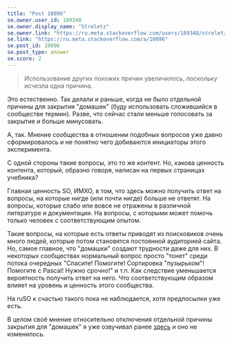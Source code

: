 ```yaml
---
title: "Post 10096"
se.owner.user_id: 189348
se.owner.display_name: "Streletz"
se.owner.link: "https://ru.meta.stackoverflow.com/users/189348/streletz"
se.link: "https://ru.meta.stackoverflow.com/a/10096"
se.post_id: 10096
se.post_type: answer
se.score: 2
---
```

<blockquote>
  <p>Использование других похожих причин увеличилось, поскольку исчезла
  одна причина.</p>
</blockquote>

<p>Это естественно. Так делали и раньше, когда не было отдельной причины для закрытия "домашек" (буду использовать сложившийся в сообществе термин). Разве, что сейчас стали меньше голосовать за закрытие и больше минусовать.</p>

<p>А, так. Мнение сообщества в отношении подобных вопросов уже давно сформировалось и не понятно чего добиваются инициаторы этого эксперимента.</p>

<p>С одной стороны такие вопросы, это то же контент. Но, какова ценность контента, который, образно говоря, написан на первых страницах учебника? </p>

<p>Главная ценность SO, ИМХО, в том, что здесь можно получить ответ на вопросы, на которые нигде (или почти нигде) больше не ответят. На вопросы, которые слабо или вовсе не отражены в различной литературе и документации. На вопросы, с которыми может помочь только человек с соответствующим опытом.</p>

<p>Такие вопросы, на которые есть ответы приводят из поисковиков очень много людей, которые потом становятся постоянной аудиторией сайта. Но, самое главное, что "домашки" создают трудности даже для них. В некоторых сообществах нормальный вопрос просто "тонет" среди потока очередных "Спасите! Помогите! Сортировка "пузырьком"! Помогите с Pascal! Нужно срочно!" и т.п. Как следствие уменьшается вероятность получить ответ на него. Что соответствующим образом влияет на уровень и ценность этого сообщества.</p>

<p>На ruSO к счастью такого пока не наблюдается, хотя предпосылки уже есть.</p>

<p>В целом своё мнение относительно отключения отдельной причины закрытия для "домашек" я уже озвучивал ранее <a href="https://ru.meta.stackoverflow.com/questions/9743/%D0%9E%D1%82%D0%BA%D0%BB%D1%8E%D1%87%D0%B5%D0%BD%D0%B8%D0%B5-%D0%BF%D1%80%D0%B8%D1%87%D0%B8%D0%BD%D1%8B-%D0%B7%D0%B0%D0%BA%D1%80%D1%8B%D1%82%D0%B8%D1%8F-%D0%B2%D0%BE%D0%BF%D1%80%D0%BE%D1%81%D0%BE%D0%B2-%D1%83%D1%87%D0%B5%D0%B1%D0%BD%D1%8B%D0%B5-%D0%B7%D0%B0%D0%B4%D0%B0%D0%BD%D0%B8%D1%8F/9757#9757">здесь</a> и оно не изменилось.</p>
